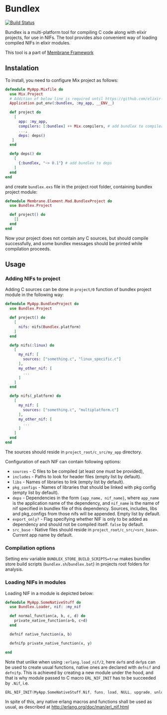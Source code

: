 # Bundlex

[![Build Status](https://travis-ci.com/membraneframework/bundlex.svg?branch=master)](https://travis-ci.com/membraneframework/bundlex)

Bundlex is a multi-platform tool for compiling C code along with elixir projects, for use in NIFs. The tool provides also convenient way of loading compiled NIFs in elixir modules.

This tool is a part of [Membrane Framework](https://membraneframework.org/)

## Instalation

To install, you need to configure Mix project as follows:

```elixir
defmodule MyApp.Mixfile do
  use Mix.Project
  # Addition of below line is required until https://github.com/elixir-lang/elixir/issues/7561 is fixed
  Application.put_env(:bundlex, :my_app, __ENV__)

  def project do
    [
      app: :my_app,
      compilers: [:bundlex] ++ Mix.compilers, # add bundlex to compilers
      ...,
      deps: deps()
   ]
  end

  defp deps() do
    [
      {:bundlex, "~> 0.1"} # add bundlex to deps
    ]
  end
end
```

and create `bundlex.exs` file in the project root folder, containing bundlex project module:

```elixir
defmodule Membrane.Element.Mad.BundlexProject do
  use Bundlex.Project

  def project() do
    []
  end
end
```

Now your project does not contain any C sources, but should compile successfully, and some bundlex messages should be printed while compilation proceeds.

## Usage

### Adding NIFs to project

Adding C sources can be done in `project/0` function of bundlex project module in the following way:

```elixir
defmodule MyApp.BundlexProject do
  use Bundlex.Project

  def project() do
    [
      nifs: nifs(Bundlex.platform)
    ]
  end

  defp nifs(:linux) do
    [
      my_nif: [
        sources: ["something.c", "linux_specific.c"]
      ],
      my_other_nif: [
        ...
      ]
    ]
  end

  defp nifs(_platform) do
    [
      my_nif: [
        sources: ["something.c", "multiplatform.c"]
      ],
      my_other_nif: [
        ...
      ]
    ]
  end
end
```

The sources should reside in `project_root/c_src/my_app` directory.

Configuration of each NIF can contain following options:
* `sources` - C files to be compiled (at least one must be provided),
* `includes` - Paths to look for header files (empty list by default).
* `libs` - Names of libraries to link (empty list by default).
* `pkg_configs` - Names of libraries that should be linked with pkg config (empty list by default).
* `deps` - Dependencies in the form `{app_name, nif_name}`, where `app_name` is the application name of the dependency, and `nif_name` is the name of nif specified in bundlex file of this dependency. Sources, includes,
libs and pkg_configs from those nifs will be appended. Empty list by default.
* `export_only?` - Flag specifying whether NIF is only to be added as dependency and should not be compiled itself. `false` by default.
* `src_base` - Native files should reside in `project_root/c_src/<src_base>`.
Current app name by default.

### Compilation options

Setting env variable `BUNDLEX_STORE_BUILD_SCRIPTS=true` makes bundlex store build
scripts (`bundlex.sh`/`bundlex.bat`) in projects root folders for analysis.

### Loading NIFs in modules

Loading NIF in a module is depicted below:

```elixir
defmodule MyApp.SomeNativeStuff do
  use Bundlex.Loader, nif: :my_nif

  def normal_function(a, b, c, d) do
    private_native_function(a+b, c+d)
  end

  defnif native_function(a, b)

  defnifp private_native_function(x, y)

end
```

Note that unlike when using `:erlang.load_nif/2`, here `def`s and `defp`s can be used to create usual functions, native ones are declared with `defnif` and `defnifp`. This is achieved by creating a new module under the hood, and that is why module passed to C macro `ERL_NIF_INIT` has to be succeeded by `.Nif`, i.e.
```C
ERL_NIF_INIT(MyApp.SomeNativeStuff.Nif, funs, load, NULL, upgrade, unload)
```

In spite of this, any native erlang macros and functions shall be used as usual, as described at http://erlang.org/doc/man/erl_nif.html
